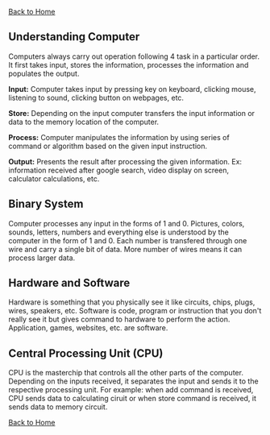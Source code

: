 [Back to Home](README.md)


## **Understanding Computer**

Computers always carry out operation following 4 task in a particular order. It first takes input, stores the information, processes the information and populates the output.  

**Input:** Computer takes input by pressing key on keyboard, clicking mouse, listening to sound, clicking button on webpages, etc. 

**Store:** Depending on the input computer transfers the input information or data to the memory location of the computer.

**Process:** Computer manipulates the information by using series of command or algorithm based on the given input instruction.

**Output:** Presents the result after processing the given information. Ex: information received after google search, video display on screen, calculator calculations, etc.

## **Binary System**
Computer processes any input in the forms of 1 and 0. Pictures, colors, sounds, letters, numbers and everything else is understood by the computer in the form of 1 and 0. Each number is transfered through one wire and carry a single bit of data. More number of wires means it can process larger data. 


## **Hardware and Software**

Hardware is something that you physically see it like circuits, chips, plugs, wires, speakers, etc. Software is code, program or instruction that you don't really see it but gives command to hardware to perform the action. Application, games, websites, etc. are software.

## Central Processing Unit (CPU)
CPU is the masterchip that controls all the other parts of the computer. Depending on the inputs received, it separates the input and sends it to the respective processing unit. For example: when add command is received, CPU sends data to calculating ciruit or when store command is received, it sends data to memory circuit.

[Back to Home](README.md)